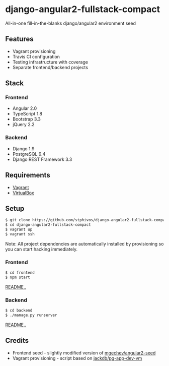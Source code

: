 # django-angular2-fullstack-compact
All-in-one fill-in-the-blanks django/angular2 environment seed

## Features
* Vagrant provisioning
* Travis CI configuration
* Testing infrastructure with coverage
* Separate frontend/backend projects

## Stack

### Frontend
* Angular 2.0
* TypeScript 1.8
* Bootstrap 3.3
* jQuery 2.2

### Backend
* Django 1.9
* PostgreSQL 9.4
* Django REST Framework 3.3

## Requirements
* [Vagrant](https://www.vagrantup.com/docs/installation/)
* [VirtualBox](https://www.virtualbox.org/wiki/Downloads)

## Setup
```bash
$ git clone https://github.com/stphivos/django-angular2-fullstack-compact
$ cd django-angular2-fullstack-compact
$ vagrant up
$ vagrant ssh
```

Note: All project dependencies are automatically installed by provisioning so you can start hacking immediately.

### Frontend
```bash
$ cd frontend
$ npm start
```
[README..](frontend/README.md)

### Backend
```bash
$ cd backend
$ ./manage.py runserver
```
[README..](backend/README.md)

## Credits
* Frontend seed - slightly modified version of [mgechev/angular2-seed](https://github.com/mgechev/angular2-seed)
* Vagrant provisioning - script based on [jackdb/pg-app-dev-vm](https://github.com/jackdb/pg-app-dev-vm)
